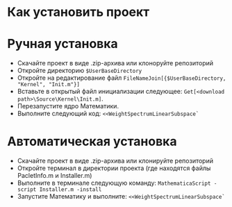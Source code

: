 # Как установить проект
# Ручная установка
* Скачайте проект в виде .zip-архива или клоноруйте репозиторий
* Откройте директорию `$UserBaseDirectory`
* Откройте на редактирование файл `FileNameJoin[{$UserBaseDirectory, "Kernel", "Init.m"}]`
* Вставьте в открытый файл инициализации следующее: `Get[<download path>\Source\Kernel\Init.m]`.
* Перезапустите ядро Математики.
* Выполните следующий код: ```<<WeightSpectrumLinearSubspace` ``` 

# Автоматическая установка
* Скачайте проект в виде .zip-архива или клонируйте репозиторий
* Откройте терминал в директории проекта (где находятся файлы PacletInfo.m и Installer.m)
* Выполните в терминале следующую команду: ```MathematicaScript -script Installer.m -install```
* Запустите Математику и выполните: ```<<WeightSpectrumLinearSubspace` ```
